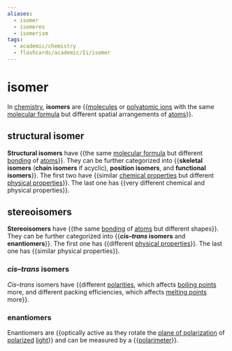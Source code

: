 ```yaml
---
aliases:
  - isomer
  - isomeres
  - isomerism
tags:
  - academic/chemistry
  - flashcards/academic/Ii/isomer
---
```


# isomer

In [chemistry](chemistry.md), __isomers__ are {{[molecules](molecule.md) or [polyatomic ions](polyatomic%20ion.md) with the same [molecular formula](chemical%20formula.md#molecular%20formula) but different spatial arrangements of [atoms](atom.md)}}. <!--SR:!2023-07-28,69,250-->

## structural isomer

__Structural isomers__ have {{the same [molecular formula](chemical%20formula.md#molecular%20formula) but different [bonding](chemical%20bond.md) of [atoms](atom.md)}}. They can be further categorized into {{__skeletal isomers__ (__chain isomers__ if acyclic), __position isomers__, and __functional isomers__}}. The first two have {{similar [chemical properties](chemical%20property.md) but different [physical properties](physical%20property.md)}}. The last one has {{very different chemical and physical properties}}. <!--SR:!2023-07-30,49,250!2023-08-24,100,290!2023-11-06,153,290!2023-11-09,156,290-->

## stereoisomers

__Stereoisomers__ have {{the same [bonding](chemical%20bond.md) of [atoms](atom.md) but different shapes}}. They can be further categorized into {{___cis_–_trans_ isomers__ and __enantiomers__}}. The first one has {{different [physical properties](physical%20property.md)}}. The last one has {{similar physical properties}}. <!--SR:!2023-08-28,83,230!2023-10-15,136,290!2023-11-10,157,290!2023-10-07,134,310-->

### _cis_–_trans_ isomers

_Cis_–_trans_ isomers have {{different [polarities](chemical%20polarity.md), which affects [boiling points](boiling%20point.md) more, and different packing efficiencies, which affects [melting points](melting%20point.md) more}}. <!--SR:!2023-07-19,64,250-->

### enantiomers

Enantiomers are {{optically active as they rotate the [plane of polarization](plane%20of%20polarization.md) of [polarized](polarization%20(physics).md) [light](light.md)}} and can be measured by a {{[polarimeter](polarimeter.md)}}. <!--SR:!2023-09-03,95,270!2023-07-11,72,310-->
